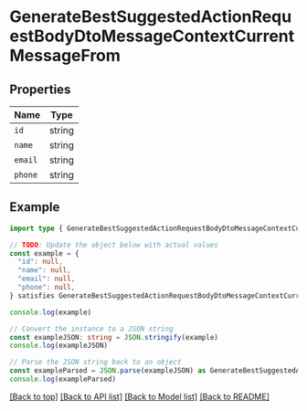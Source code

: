 
# GenerateBestSuggestedActionRequestBodyDtoMessageContextCurrentMessageFrom


## Properties

Name | Type
------------ | -------------
`id` | string
`name` | string
`email` | string
`phone` | string

## Example

```typescript
import type { GenerateBestSuggestedActionRequestBodyDtoMessageContextCurrentMessageFrom } from '@usesofia/pegasus-ai-api-sdk'

// TODO: Update the object below with actual values
const example = {
  "id": null,
  "name": null,
  "email": null,
  "phone": null,
} satisfies GenerateBestSuggestedActionRequestBodyDtoMessageContextCurrentMessageFrom

console.log(example)

// Convert the instance to a JSON string
const exampleJSON: string = JSON.stringify(example)
console.log(exampleJSON)

// Parse the JSON string back to an object
const exampleParsed = JSON.parse(exampleJSON) as GenerateBestSuggestedActionRequestBodyDtoMessageContextCurrentMessageFrom
console.log(exampleParsed)
```

[[Back to top]](#) [[Back to API list]](../README.md#api-endpoints) [[Back to Model list]](../README.md#models) [[Back to README]](../README.md)



